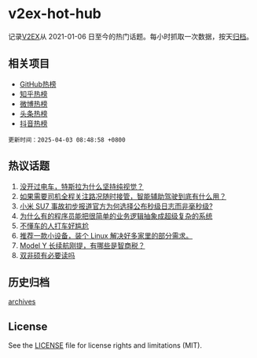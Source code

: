 # v2ex-hot-hub

 记录[V2EX](https://www.v2ex.com/)从 2021-01-06 日至今的热门话题。每小时抓取一次数据，按天[归档](archives)。
 
 ## 相关项目

- [GitHub热榜](https://github.com/lonnyzhang423/github-hot-hub)
- [知乎热榜](https://github.com/lonnyzhang423/zhihu-hot-hub)
- [微博热榜](https://github.com/lonnyzhang423/weibo-hot-hub)
- [头条热榜](https://github.com/lonnyzhang423/toutiao-hot-hub)
- [抖音热榜](https://github.com/lonnyzhang423/douyin-hot-hub)


 `更新时间：2025-04-03 08:48:58 +0800`

## 热议话题

1. [没开过电车，特斯拉为什么坚持纯视觉？](https://www.v2ex.com/t/1122798)
1. [如果需要司机全程关注路况随时接管，智能辅助驾驶到底有什么用？](https://www.v2ex.com/t/1122717)
1. [小米 SU7 事故初步报道官方为何选择公布秒级日志而非毫秒级?](https://www.v2ex.com/t/1122730)
1. [为什么有的程序员能把很简单的业务逻辑抽象成超级复杂的系统](https://www.v2ex.com/t/1122735)
1. [不懂车的人打车好尴尬](https://www.v2ex.com/t/1122722)
1. [推荐一款小设备，装个 Linux 解决好多家里的部分需求。](https://www.v2ex.com/t/1122740)
1. [Model Y 长续航刚提，有哪些是智商税？](https://www.v2ex.com/t/1122716)
1. [双非硕有必要读吗](https://www.v2ex.com/t/1122828)

## 历史归档

[archives](archives)

## License

See the [LICENSE](LICENSE) file for license rights and limitations (MIT).
